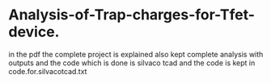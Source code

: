 # Analysis-of-Trap-charges-for-Tfet-device.
in the pdf the complete project is explained also kept complete analysis with outputs and the code which is done is silvaco tcad and the code is kept in code.for.silvacotcad.txt 
